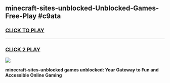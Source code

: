 
## minecraft-sites-unblocked-Unblocked-Games-Free-Play #c9ata
<h3>
<a href="https://us.freeplayer.one?title=minecraft-sites-unblocked&ref=9M">CLICK TO PLAY</a></h3>
<hr>

<h3>
<a href="https://us.freeplayer.one?title=minecraft-sites-unblocked&ref=9M">CLICK 2 PLAY</a>
  
</h3>

<a href="https://us.freeplayer.one?title=minecraft-sites-unblocked&ref=9M"><img src="https://clearcache.store/games.png"></a>


**minecraft-sites-unblocked games unblocked: Your Gateway to Fun and Accessible Online Gaming**
